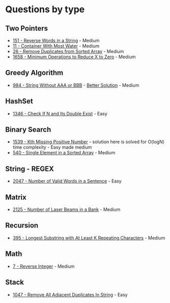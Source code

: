 # Questions by type

## Two Pointers
- [151 - Reverse Words in a String](https://leetcode.com/problems/reverse-words-in-a-string/description/) - Medium
- [11 - Container With Most Water](https://leetcode.com/problems/container-with-most-water/description/) - Medium
- [26 - Remove Duplicates from Sorted Array](https://leetcode.com/problems/remove-duplicates-from-sorted-array/description/) - Medium
- [1658 - Minimum Operations to Reduce X to Zero](https://leetcode.com/problems/minimum-operations-to-reduce-x-to-zero/solutions/2136570/change-your-perspective-java-explanation/) - Medium

## Greedy Algorithm
- [984 - String Without AAA or BBB](https://leetcode.com/problems/string-without-aaa-or-bbb/description/) - [Better Solution](https://leetcode.com/problems/string-without-aaa-or-bbb/solutions/226649/java-c-and-python-simple-greedy/) - Medium

## HashSet
- [1346 - Check If N and Its Double Exist](https://leetcode.com/problems/check-if-n-and-its-double-exist/description/) - Easy

## Binary Search
- [1539 - Kth Missing Positive Number](https://leetcode.com/problems/kth-missing-positive-number/description/) - solution here is solved for O(logN) time complexity - Easy made medium
- [540 - Single Element in a Sorted Array](https://leetcode.com/problems/single-element-in-a-sorted-array/description/) - Medium

## String - REGEX
- [2047 - Number of Valid Words in a Sentence](https://leetcode.com/problems/number-of-valid-words-in-a-sentence/description/) - Easy

## Matrix
- [2125 - Number of Laser Beams in a Bank](https://leetcode.com/problems/number-of-laser-beams-in-a-bank/description/) - Medium

## Recursion
- [395 - Longest Substring with At Least K Repeating Characters](https://leetcode.com/problems/longest-substring-with-at-least-k-repeating-characters/description/) - Medium

## Math
- [7 - Reverse Integer](https://leetcode.com/problems/reverse-integer/description/) - Medium

## Stack
- [1047 - Remove All Adjacent Duplicates In String](https://leetcode.com/problems/remove-all-adjacent-duplicates-in-string/description/) - Easy